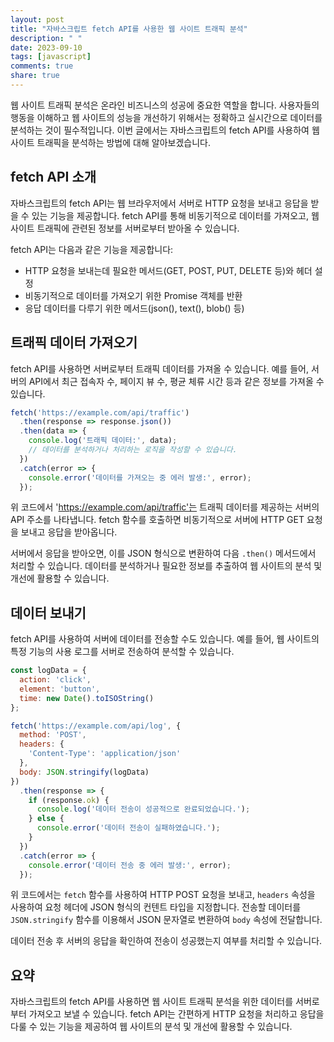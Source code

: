 ```yaml
---
layout: post
title: "자바스크립트 fetch API를 사용한 웹 사이트 트래픽 분석"
description: " "
date: 2023-09-10
tags: [javascript]
comments: true
share: true
---
```


웹 사이트 트래픽 분석은 온라인 비즈니스의 성공에 중요한 역할을 합니다. 사용자들의 행동을 이해하고 웹 사이트의 성능을 개선하기 위해서는 정확하고 실시간으로 데이터를 분석하는 것이 필수적입니다. 이번 글에서는 자바스크립트의 fetch API를 사용하여 웹 사이트 트래픽을 분석하는 방법에 대해 알아보겠습니다.

## fetch API 소개

자바스크립트의 fetch API는 웹 브라우저에서 서버로 HTTP 요청을 보내고 응답을 받을 수 있는 기능을 제공합니다. fetch API를 통해 비동기적으로 데이터를 가져오고, 웹 사이트 트래픽에 관련된 정보를 서버로부터 받아올 수 있습니다.

fetch API는 다음과 같은 기능을 제공합니다:

- HTTP 요청을 보내는데 필요한 메서드(GET, POST, PUT, DELETE 등)와 헤더 설정
- 비동기적으로 데이터를 가져오기 위한 Promise 객체를 반환
- 응답 데이터를 다루기 위한 메서드(json(), text(), blob() 등)

## 트래픽 데이터 가져오기

fetch API를 사용하면 서버로부터 트래픽 데이터를 가져올 수 있습니다. 예를 들어, 서버의 API에서 최근 접속자 수, 페이지 뷰 수, 평균 체류 시간 등과 같은 정보를 가져올 수 있습니다.

```javascript
fetch('https://example.com/api/traffic')
  .then(response => response.json())
  .then(data => {
    console.log('트래픽 데이터:', data);
    // 데이터를 분석하거나 처리하는 로직을 작성할 수 있습니다.
  })
  .catch(error => {
    console.error('데이터를 가져오는 중 에러 발생:', error);
  });
```

위 코드에서 'https://example.com/api/traffic'는 트래픽 데이터를 제공하는 서버의 API 주소를 나타냅니다. fetch 함수를 호출하면 비동기적으로 서버에 HTTP GET 요청을 보내고 응답을 받아옵니다. 

서버에서 응답을 받아오면, 이를 JSON 형식으로 변환하여 다음 `.then()` 메서드에서 처리할 수 있습니다. 데이터를 분석하거나 필요한 정보를 추출하여 웹 사이트의 분석 및 개선에 활용할 수 있습니다.

## 데이터 보내기

fetch API를 사용하여 서버에 데이터를 전송할 수도 있습니다. 예를 들어, 웹 사이트의 특정 기능의 사용 로그를 서버로 전송하여 분석할 수 있습니다.

```javascript
const logData = {
  action: 'click',
  element: 'button',
  time: new Date().toISOString()
};

fetch('https://example.com/api/log', {
  method: 'POST',
  headers: {
    'Content-Type': 'application/json'
  },
  body: JSON.stringify(logData)
})
  .then(response => {
    if (response.ok) {
      console.log('데이터 전송이 성공적으로 완료되었습니다.');
    } else {
      console.error('데이터 전송이 실패하였습니다.');
    }
  })
  .catch(error => {
    console.error('데이터 전송 중 에러 발생:', error);
  });
```

위 코드에서는 `fetch` 함수를 사용하여 HTTP POST 요청을 보내고, `headers` 속성을 사용하여 요청 헤더에 JSON 형식의 컨텐트 타입을 지정합니다. 전송할 데이터를 `JSON.stringify` 함수를 이용해서 JSON 문자열로 변환하여 `body` 속성에 전달합니다.

데이터 전송 후 서버의 응답을 확인하여 전송이 성공했는지 여부를 처리할 수 있습니다.

## 요약

자바스크립트의 fetch API를 사용하면 웹 사이트 트래픽 분석을 위한 데이터를 서버로부터 가져오고 보낼 수 있습니다. fetch API는 간편하게 HTTP 요청을 처리하고 응답을 다룰 수 있는 기능을 제공하여 웹 사이트의 분석 및 개선에 활용할 수 있습니다.